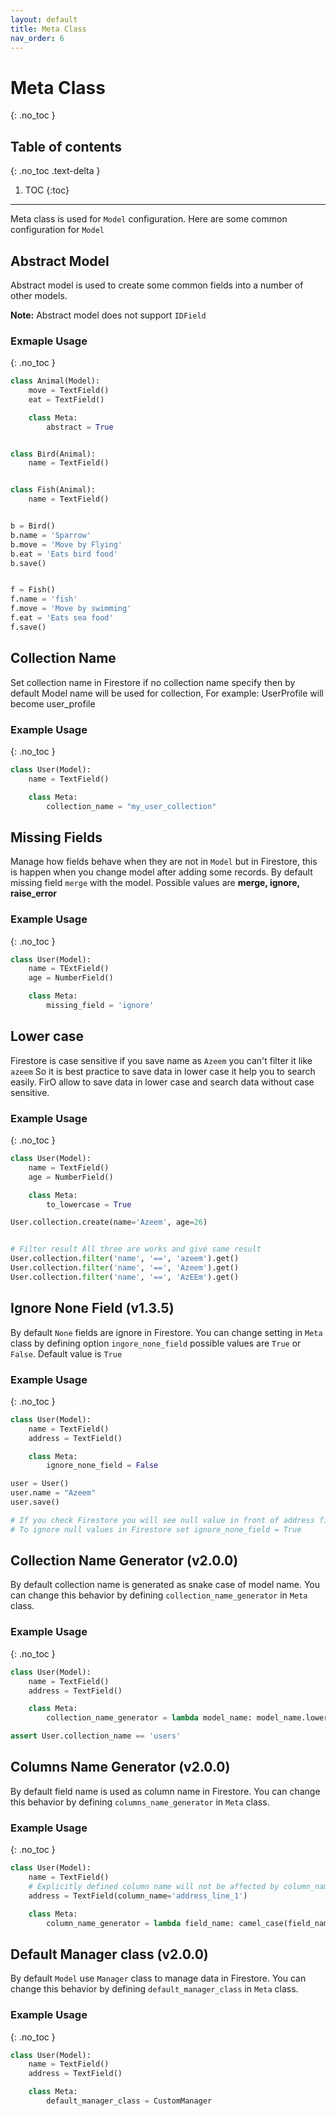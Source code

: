 ```yaml
---
layout: default
title: Meta Class
nav_order: 6
---
```


# Meta Class
{: .no_toc }

## Table of contents
{: .no_toc .text-delta }

1. TOC
{:toc}

---

Meta class is used for `Model` configuration. Here are some common configuration for `Model`

## Abstract Model
Abstract model is used to create some common fields into a number of other models.

**Note:** Abstract model does not support `IDField`

### Exmaple Usage
{: .no_toc }

```python
class Animal(Model):
    move = TextField()
    eat = TextField()

    class Meta:
        abstract = True


class Bird(Animal):
    name = TextField()


class Fish(Animal):
    name = TextField()


b = Bird()
b.name = 'Sparrow'
b.move = 'Move by Flying'
b.eat = 'Eats bird food'
b.save()


f = Fish()
f.name = 'fish'
f.move = 'Move by swimming'
f.eat = 'Eats sea food'
f.save()
```

## Collection Name
Set collection name in Firestore if no collection name specify then by default Model name will be used for collection,
For example: UserProfile will become user_profile

### Example Usage
{: .no_toc }

```python
class User(Model):
    name = TextField()

    class Meta:
        collection_name = "my_user_collection"
```

## Missing Fields
Manage how fields behave when they are not in `Model` but in Firestore, this is happen when you change model after
adding some records. By default missing field `merge` with the model.
Possible values are **merge, ignore, raise_error**

### Example Usage
{: .no_toc }

```python
class User(Model):
    name = TExtField()
    age = NumberField()

    class Meta:
        missing_field = 'ignore'
```

## Lower case
Firestore is case sensitive if you save name as `Azeem` you can't filter it like `azeem` So it is best 
practice to save data in lower case it help you to search easily. FirO allow to save data in lower case
and search data without case sensitive.

### Example Usage
{: .no_toc }

```python
class User(Model):
    name = TextField()
    age = NumberField()

    class Meta:
        to_lowercase = True

User.collection.create(name='Azeem', age=26)


# Filter result All three are works and give same result
User.collection.filter('name', '==', 'azeem').get()
User.collection.filter('name', '==', 'Azeem').get()
User.collection.filter('name', '==', 'AzEEm').get()
```

## Ignore None Field (v1.3.5)
By default `None` fields are ignore in Firestore. You can change setting in `Meta` class by
defining option `ingore_none_field` possible values are `True` or `False`. Default value is
`True`

### Example Usage
{: .no_toc }

```python
class User(Model):
    name = TextField()
    address = TextField()

    class Meta:
        ignore_none_field = False

user = User()
user.name = "Azeem"
user.save()

# If you check Firestore you will see null value in front of address field
# To ignore null values in Firestore set ignore_none_field = True
```

## Collection Name Generator (v2.0.0)

By default collection name is generated as snake case of model name. 
You can change this behavior by defining `collection_name_generator` in `Meta` class.

### Example Usage
{: .no_toc }

```python
class User(Model):
    name = TextField()
    address = TextField()

    class Meta:
        collection_name_generator = lambda model_name: model_name.lower() + 's'

assert User.collection_name == 'users'
```

## Columns Name Generator (v2.0.0)

By default field name is used as column name in Firestore. 
You can change this behavior by defining `columns_name_generator` in `Meta` class.

### Example Usage
{: .no_toc }

```python
class User(Model):
    name = TextField()
    # Explicitly defined column name will not be affected by column_name_generator
    address = TextField(column_name='address_line_1')

    class Meta:
        column_name_generator = lambda field_name: camel_case(field_name)
```

## Default Manager class (v2.0.0)

By default `Model` use `Manager` class to manage data in Firestore.
You can change this behavior by defining `default_manager_class` in `Meta` class.

### Example Usage
{: .no_toc }

```python
class User(Model):
    name = TextField()
    address = TextField()

    class Meta:
        default_manager_class = CustomManager
```